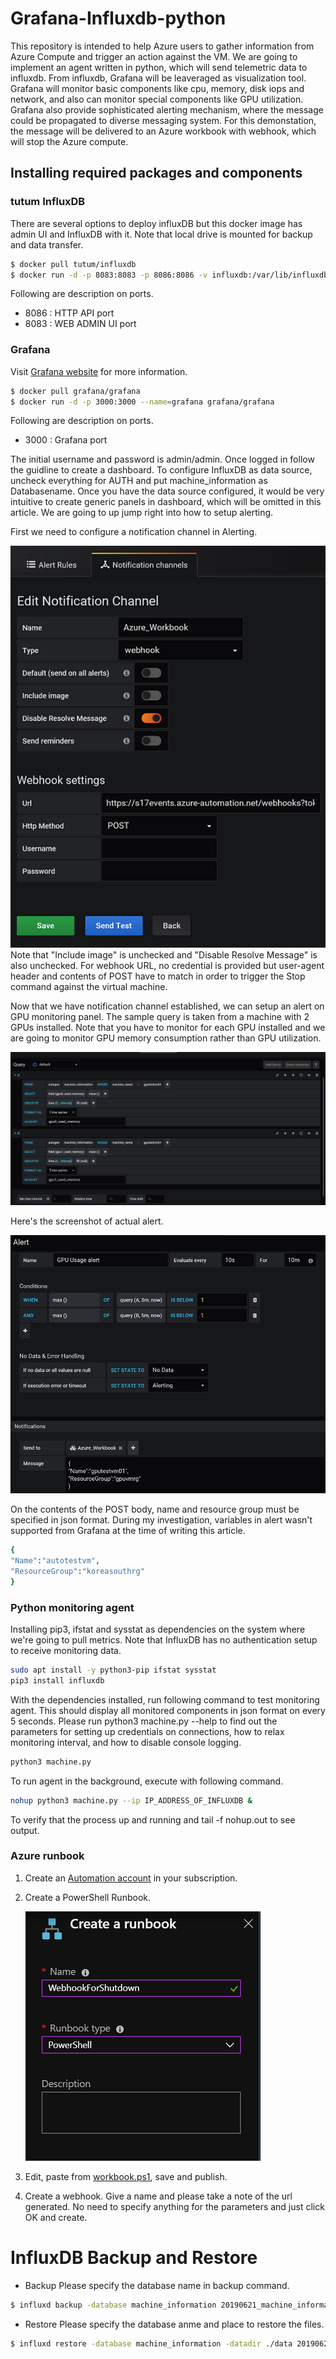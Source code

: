 # Grafana-Influxdb-python
This repository is intended to help Azure users to gather information from Azure Compute and trigger an action against the VM. We are going to implement an agent written in python, which will send telemetric data to influxdb. From influxdb, Grafana will be leaveraged as visualization tool. Grafana will monitor basic components like cpu, memory, disk iops and network, and also can monitor special components like GPU utilization. Grafana also provide sophisticated alerting mechanism, where the message could be propagated to diverse messaging system. For this demonstation, the message will be delivered to an Azure workbook with webhook, which will stop the Azure compute.
 

## Installing required packages and components

### tutum InfluxDB
There are several options to deploy influxDB but this docker image has admin UI and InfluxDB with it. Note that local drive is mounted for backup and data transfer.

```bash
$ docker pull tutum/influxdb
$ docker run -d -p 8083:8083 -p 8086:8086 -v influxdb:/var/lib/influxdb tutum/influxdb:latest
```
Following are description on ports.
- 8086 : HTTP API port
- 8083 : WEB ADMIN UI port

### Grafana
Visit [Grafana website](https://grafana.com/) for more information. 

```bash
$ docker pull grafana/grafana
$ docker run -d -p 3000:3000 --name=grafana grafana/grafana
```
Following are description on ports.
- 3000 : Grafana port

The initial username and password is admin/admin. 
Once logged in follow the guidline to create a dashboard.
To configure InfluxDB as data source, uncheck everything for AUTH and put machine_information as Databasename.
Once you have the data source configured, it would be very intuitive to create generic panels in dashboard, 
which will be omitted in this article. We are going to up jump right into how to setup alerting.  

First we need to configure a notification channel in Alerting. 

![alt text](https://raw.githubusercontent.com/AzureLGPod/Grafana-Influxdb-python/master/img/notificationchannel.PNG)
Note that "Include image" is unchecked and "Disable Resolve Message" is also unchecked. 
For webhook URL, no credential is provided but user-agent header and contents of POST have to match in order to trigger the Stop command against the virtual machine. 

Now that we have notification channel established, we can setup an alert on GPU monitoring panel.
The sample query is taken from a machine with 2 GPUs installed. Note that you have to monitor for each
GPU installed and we are going to monitor GPU memory consumption rather than GPU utilization. 

![alt text](https://raw.githubusercontent.com/AzureLGPod/Grafana-Influxdb-python/master/img/query.PNG)

Here's the screenshot of actual alert.

![alt text](https://raw.githubusercontent.com/AzureLGPod/Grafana-Influxdb-python/master/img/alert.PNG)

On the contents of the POST body, name and resource group must be specified in json format. 
During my investigation, variables in alert wasn't supported from Grafana at the time of writing this article.

```bash
{
"Name":"autotestvm",
"ResourceGroup":"koreasouthrg"
}
```

### Python monitoring agent

Installing pip3, ifstat and sysstat as dependencies on the system where we're going to pull metrics.
Note that InfluxDB has no authentication setup to receive monitoring data.
```bash
sudo apt install -y python3-pip ifstat sysstat
pip3 install influxdb
```
With the dependencies installed, run following command to test monitoring agent.
This should display all monitored components in json format on every 5 seconds.
Please run python3 machine.py --help to find out the parameters for setting up credentials on connections, 
how to relax monitoring interval, and how to disable console logging.
```bash
python3 machine.py
```

To run agent in the background, execute with following command.
```bash
nohup python3 machine.py --ip IP_ADDRESS_OF_INFLUXDB & 
```
To verify that the process up and running and tail -f nohup.out to see output.

### Azure runbook

1. Create an [Automation account](https://docs.microsoft.com/en-us/azure/automation/automation-quickstart-create-account#create-automation-account) in your subscription.

2. Create a PowerShell Runbook.

   ![alt text](https://raw.githubusercontent.com/AzureLGPod/Grafana-Influxdb-python/master/img/WebhookForShutdown.PNG)

3. Edit, paste from [workbook.ps1](https://raw.githubusercontent.com/AzureLGPod/Grafana-Influxdb-python/master/workbook.ps1), save and publish.

4. Create a webhook. Give a name and please take a note of the url generated. 
No need to specify anything for the parameters and just click OK and create.

# InfluxDB Backup and Restore

* Backup 
Please specify the database name in backup command.
```bash
$ influxd backup -database machine_information 20190621_machine_information
```

* Restore
Please specify the database anme and place to restore the files.
```bash
$ influxd restore -database machine_information -datadir ./data 20190621_machine_information
```